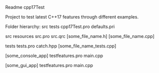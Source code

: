 Readme
cpp17Test

Project to test latest C++17 features through different examples.

Folder hierarchy:
src
tests
cpp17Test.pro
defaults.pri


src
	resources
	src.pro
	src.qrc
	[some_file_name.h]
	[some_file_name.cpp]
	
tests
	tests.pro
	catch.hpp
	[some_file_name_tests.cpp]
	
[some_console_app]
	testfeatures.pro
	main.cpp

[some_gui_app]
	testfeatures.pro
	main.cpp
	
	
	